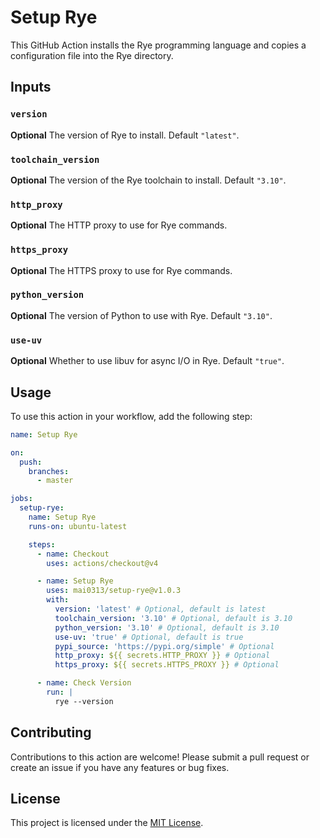 # Setup Rye

This GitHub Action installs the Rye programming language and copies a configuration file into the Rye directory.

## Inputs

### `version`

**Optional** The version of Rye to install. Default `"latest"`.

### `toolchain_version`

**Optional** The version of the Rye toolchain to install. Default `"3.10"`.

### `http_proxy`

**Optional** The HTTP proxy to use for Rye commands.

### `https_proxy`

**Optional** The HTTPS proxy to use for Rye commands.

### `python_version`

**Optional** The version of Python to use with Rye. Default `"3.10"`.

### `use-uv`

**Optional** Whether to use libuv for async I/O in Rye. Default `"true"`.

## Usage

To use this action in your workflow, add the following step:

```yaml
name: Setup Rye

on:
  push:
    branches:
      - master

jobs:
  setup-rye:
    name: Setup Rye
    runs-on: ubuntu-latest

    steps:
      - name: Checkout
        uses: actions/checkout@v4

      - name: Setup Rye
        uses: mai0313/setup-rye@v1.0.3
        with:
          version: 'latest' # Optional, default is latest
          toolchain_version: '3.10' # Optional, default is 3.10
          python_version: '3.10' # Optional, default is 3.10
          use-uv: 'true' # Optional, default is true
          pypi_source: 'https://pypi.org/simple' # Optional
          http_proxy: ${{ secrets.HTTP_PROXY }} # Optional
          https_proxy: ${{ secrets.HTTPS_PROXY }} # Optional

      - name: Check Version
        run: |
          rye --version
```

## Contributing

Contributions to this action are welcome! Please submit a pull request or create an issue if you have any features or bug fixes.

## License

This project is licensed under the [MIT License](LICENSE).
